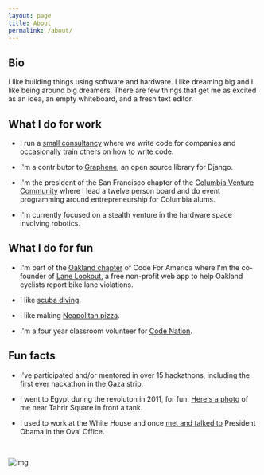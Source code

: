 ```yaml
---
layout: page
title: About
permalink: /about/
---
```


## Bio

I like building things using software and hardware. I like dreaming big and I like being around big dreamers. There are few things that get me as excited as an idea, an empty whiteboard, and a fresh text editor. 

## What I do for work

* I run a [small consultancy](https://www.thenorthstarlabs.com) where we write code for companies and occasionally train others on how to write code.

* I'm a contributor to [Graphene](https://github.com/graphql-python/graphene-django), an open source library for Django. 

* I'm the president of the San Francisco chapter of the [Columbia Venture Community](https://www.columbiaventurecommunity.com/) where I lead a twelve person board and do event programming around entrepreneurship for Columbia alums.

* I'm currently focused on a stealth venture in the hardware space involving robotics.

## What I do for fun

* I'm part of the [Oakland chapter](openoakland.org) of Code For America where I'm the co-founder of [Lane Lookout](https://www.lanelookout.org/), a free non-profit web app to help Oakland cyclists report bike lane violations.

* I like [scuba diving](http://dopeboy.github.io/liveaboard/).

* I like making [Neapolitan pizza](http://dopeboy.github.io/roccbox-pizza/).

* I'm a four year classroom volunteer for [Code Nation](https://codenation.org/).

## Fun facts

* I've participated and/or mentored in over 15 hackathons, including the first ever hackathon in the Gaza strip.

* I went to Egypt during the revoluton in 2011, for fun. [Here's a photo](https://photos.app.goo.gl/zEURWZaeWx96k1nM8) of me near Tahrir Square in front a tank.

* I used to work at the White House and once [met and talked to](https://drive.google.com/file/d/0B5UXiQO2EAQaMHdsQlV4el9VOGIwNWpRY01GY205U3NIUnRR/view?usp=sharing) President Obama in the Oval Office.

<br/>

![img](http://i.imgur.com/vpvRCg7.png)
